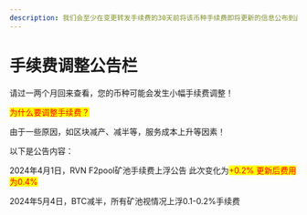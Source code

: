 ```yaml
---
description: 我们会至少在变更转发手续费的30天前将该币种手续费即将更新的信息公布到此处！
---
```


# 手续费调整公告栏

请过一两个月回来查看，您的币种可能会发生小幅手续费调整！

<mark style="color:red;">为什么要调整手续费？</mark>

由于一些原因，如区块减产、减半等，服务成本上升等因素！

以下是公告内容：

2024年4月1日，RVN F2pool矿池手续费上浮公告 此次变化为<mark style="color:red;">+0.2% 更新后费用为0.4%</mark>

2024年5月4日，BTC减半，所有矿池视情况上浮0.1-0.2%手续费
